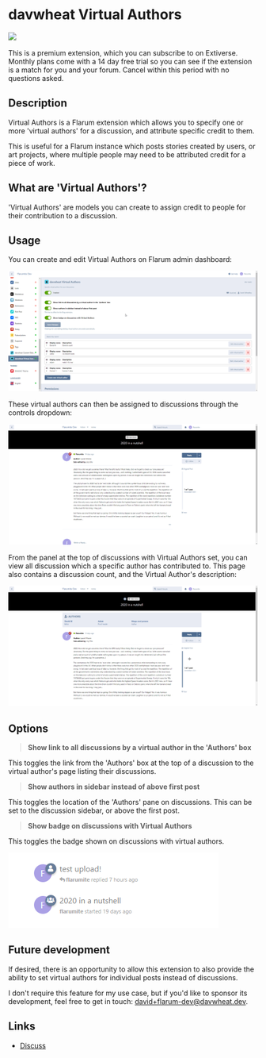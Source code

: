 # davwheat Virtual Authors

![](https://flarum-badge-api.davwheat.dev/v1/davwheat/virtual-authors)

This is a premium extension, which you can subscribe to on Extiverse. Monthly plans come with a 14 day free trial so you can see if the extension is a match for you and your forum. Cancel within this period with no questions asked.

## Description

Virtual Authors is a Flarum extension which allows you to specify one or more 'virtual authors' for a discussion, and attribute specific credit to them.

This is useful for a Flarum instance which posts stories created by users, or art projects, where multiple people may need to be attributed credit for a piece of work.

## What are 'Virtual Authors'?

'Virtual Authors' are models you can create to assign credit to people for their contribution to a discussion.

## Usage

You can create and edit Virtual Authors on Flarum admin dashboard:

![](docs/admin-create.gif)

These virtual authors can then be assigned to discussions through the controls dropdown:

![](docs/set-va.gif)

From the panel at the top of discussions with Virtual Authors set, you can view all discussion which a specific author has contributed to. This page also contains a discussion count, and the Virtual Author's description:

![](docs/view-va-discussions.gif)

## Options

> **Show link to all discussions by a virtual author in the 'Authors' box**

This toggles the link from the 'Authors' box at the top of a discussion to the virtual author's page listing their discussions.

> **Show authors in sidebar instead of above first post**

This toggles the location of the 'Authors' pane on discussions. This can be set to the discussion sidebar, or above the first post.

> **Show badge on discussions with Virtual Authors**

This toggles the badge shown on discussions with virtual authors.

![](docs/badges.png)

## Future development

If desired, there is an opportunity to allow this extension to also provide the ability to set virtual authors for individual posts instead of discussions.

I don't require this feature for my use case, but if you'd like to sponsor its development, feel free to get in touch: [david+flarum-dev@davwheat.dev](mailto:david+flarum-dev@davwheat.dev).

## Links

- [Discuss](https://discuss.flarum.org/d/PUT_DISCUSS_SLUG_HERE)

